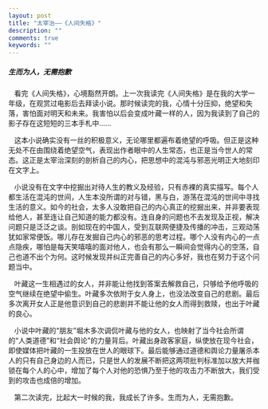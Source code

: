 ```yaml
---
layout: post
title: "太宰治——《人间失格》"
description: ""
comments: true
keywords: ""
---
```

##### 生而为人，无需抱歉
&nbsp;&nbsp;&nbsp;看完《人间失格》，心境豁然开朗。上一次我读完《人间失格》是在我的大学一年级，在观赏过电影后去拜读小说。那时候读完的我，心情十分压抑，绝望和失落，害怕面对明天和未来。我害怕以后会变成叶藏一样的人，因为我读到了自己的影子存在这短短的三本手札中......

&nbsp;&nbsp;&nbsp;这本小说确实没有一丝的积极意义，无论哪里都遍布着绝望的呼吸。但正是这种无处不在由围绕着绝望空气，表现出作者眼中的人生常态，也正是当今世人的常态。这正是太宰治深刻的剖析自己的内心，把思想中的混沌与邪恶光明正大地刻印在文字上。

&nbsp;&nbsp;&nbsp;小说没有在文字中挖掘出对待人生的教义及经验，只有赤裸的真实描写。每个人都生活在混沌的世间，人生本没所谓的对与错，黑与白，游荡在混沌的世间中寻找生活的意义。如今的社会，太多人没敢把自己的内心真正的挖掘出来，并非要表现给他人，甚至连让自己知道的能力都没有。连自身的问题也不去发现及正视，解决问题只是泛泛之谈。剖如现在的中国人，受到互联网便捷及传播的冲击，三观动荡犹如家常便饭。哪儿存在发掘自己内心的邪恶的思考过程。哪个人没有内心的一点点隐疾，哪怕是每天笑嘻嘻的面对他人，也会有那么一瞬间会觉得内心的空荡，自己也道不出个为何。这时候发现并纠正完善自己的内心多好，我也在努力于这个问题当中。

&nbsp;&nbsp;&nbsp;叶藏这一生相遇过的女人，并非能让他找到答案去解救自己，只够给予他呼吸的空气继续在绝望中偷生。叶藏多次依附于女人身上，也没法改变自己的悲剧。最后多次离开女人正是他意识到自己的悲剧并不能让他的女人而得到救赎，也出于叶藏的良心。

&nbsp;&nbsp;&nbsp;小说中叶藏的“朋友”堀木多次调侃叶藏与他的女人，也映射了当今社会所谓的“人类道德”和“社会舆论”的力量背后。叶藏出身政客家庭，纵使放在现今社会，即使媒体把叶藏的一生投放在世人的眼球下。最后能够通过道德和舆论力量屠杀本人的只有自己身边的人而已，只是世人的发展不断把这两项批判标准加以放大并枷锁在每个人的心中，增加了每个人对他的恐惧乃至于他的攻击力不断放大，我们受到的攻击也成倍的增加。

&nbsp;&nbsp;&nbsp;第二次读完，比起大一时候的我，我成长了许多。生而为人，无需抱歉。
